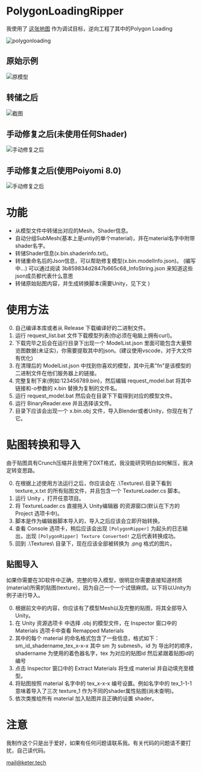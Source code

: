 # PolygonLoadingRipper

我使用了 [这张地图](https://vrchat.com/home/world/wrld_057b9b0f-a9c1-4f3c-b002-058a658e2217) 作为调试目标，逆向工程了其中的Polygon Loading

![polygonloading](https://raw.githubusercontent.com/KeterTech/PolygonLoadingRipper/master/screenshots/VRChat_e6WbXY4pi1.png)

## 原始示例
![原模型](https://raw.githubusercontent.com/KeterTech/PolygonLoadingRipper/master/screenshots/VRChat_KGHca1eHDm.png)

## 转储之后
![截图](https://raw.githubusercontent.com/KeterTech/PolygonLoadingRipper/master/screenshots/blender_GWBcF6r26v.png)

## 手动修复之后(未使用任何Shader)
![手动修复之后](https://raw.githubusercontent.com/KeterTech/PolygonLoadingRipper/master/screenshots/blender_alteyB2Lb0.png)

## 手动修复之后(使用Poiyomi 8.0)
![手动修复之后](https://raw.githubusercontent.com/KeterTech/PolygonLoadingRipper/master/screenshots/Unity_MRsiyXfecs.png)

# 功能
- 从模型文件中转储出对应的Mesh，Shader信息。
- 自动分组SubMesh(基本上是untiy的单个material)，并在material名字中附带shader名字。
- 转储Shader信息(x.bin.shaderinfo.txt)。
- 转储重命名后的Json信息，可以帮助修复模型(x.bin.modelInfo.json)。 (编写中...) 可以通过阅读 3b859834d2847b665c68_InfoString.json 来知道这些json成员都代表什么意思
- 转储原始贴图内容，并生成转换脚本(需要Unity，见下文 )

# 使用方法
0. 自己编译本库或者从 Release 下载编译好的二进制文件。
1. 运行 request_list.bat 文件下载模型列表(你必须在电脑上拥有curl)。
2. 下载完毕之后会在运行目录下出现一个 ModelList.json 里面可能包含大量预览图数据(未证实)，你需要提取其中的json。(建议使用vscode，对于大文件有优化)
3. 在清理后的 ModelList.json 中找到你喜欢的模型，其中元素"fn"是该模型的二进制文件在他们服务器上的链接。
4. 完整复制下来(例如:123456789.bin)，然后编辑 request_model.bat 将其中链接和-o参数的 x.bin 替换为复制的文件名。
5. 运行 request_model.bat 然后会在目录下下载得到对应的模型文件。
6. 运行 BinaryReader.exe 并且选择该文件。
7. 目录下应该会出现一个 x.bin.obj 文件，导入Blender或者Unity，你现在有了它。

# 贴图转换和导入
由于贴图具有Crunch压缩并且使用了DXT格式，我没能研究明白如何解压，我决定转变思路。

0. 在根据上述使用方法运行之后，你应该会在 .\Textures\ 目录下看到 texture_x.txt 的所有贴图文件，并且包含一个 TextureLoader.cs 脚本。
1. 运行 Unity ，打开任意项目。
2. 将 TextureLoader.cs 直接拖入 Unity编辑器 的资源窗口(默认在下方的 Project 选项卡中)。
3. 脚本是作为编辑器脚本导入的，导入之后应该会立即开始转换。
4. 查看 Console 选项卡，稍后应该会出现 `[PolygonRipper]` 为起头的日志输出，出现 `[PolygonRipper] Texture Converted!` 之后代表转换成功。
5. 回到 .\Textures\ 目录下，现在应该全部被转换为 .png 格式的图片。

## 贴图导入
如果你需要在3D软件中正确，完整的导入模型，很明显你需要直接知道材质(material)所需的贴图(texture)，因为自己一个一个试很麻烦。以下将以Unity为例子进行导入。

0. 根据前文中的内容，你应该有了模型Mesh以及完整的贴图，将其全部导入Unity。
1. 在 Unity 资源选项卡 中选择 .obj 的模型文件，在 Inspector 窗口中的 Materials 选项卡中查看 Remapped Materials
2. 其中的每个 material 的命名格式包含了一些信息，格式如下： sm_id_shadername_tex_x-x-x 其中 sm 为 submesh，id 为 导出时的顺序，shadername 为使用的着色器名字，tex 为对应的贴图id 然后紧跟着贴图id的编号
3. 点击 Inspector 窗口中的 Extract Materials 将生成 material 并自动填充至模型。
4. 将贴图按照 material 名字中的 tex_x-x-x 编号设置。例如名字中的 tex_1-1-1 意味着导入了三次 texture_1 作为不同的shader属性贴图(尚未查明)。
5. 依次类推给所有 material 加入贴图并且正确的设置 shader。

# 注意

我制作这个只是出于爱好，如果有任何问题请联系我。有关代码的问题请不要打扰，自己读代码。

mail@keter.tech
